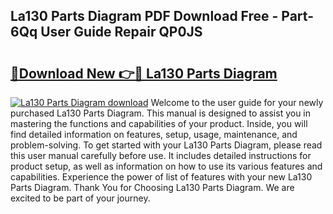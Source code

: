 ## La130 Parts Diagram PDF Download Free - Part-6Qq User Guide Repair QP0JS

# <h2><a href="http://dfu8zij.blite.top/?on=La130+Parts+Diagram">🔗Download New 👉🔴 La130 Parts Diagram</a></h2>

[![La130 Parts Diagram download](https://i.imgur.com/lujVjoI.png)](http://dfu8zij.blite.top/?on=La130+Parts+Diagram)
Welcome to the user guide for your newly purchased La130 Parts Diagram. This manual is designed to assist you in mastering the functions and capabilities of your product. Inside, you will find detailed information on features, setup, usage, maintenance, and problem-solving. To get started with your La130 Parts Diagram, please read this user manual carefully before use. It includes detailed instructions for product setup, as well as information on how to use its various features and capabilities. Experience the power of list of features with your new La130 Parts Diagram. Thank You for Choosing La130 Parts Diagram. We are excited to be part of your journey.
